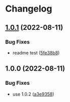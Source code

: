 # Changelog

## [1.0.1](https://github.com/luyuqing/testWebApi/compare/my-client-v1.0.0...my-client-v1.0.1) (2022-08-11)


### Bug Fixes

* readme test ([5fe38b8](https://github.com/luyuqing/testWebApi/commit/5fe38b8d7842ef0aed2781c84cd7c9b885cb3036))

## 1.0.0 (2022-08-11)


### Bug Fixes

* use 1.0.2 ([a3e9358](https://github.com/luyuqing/testWebApi/commit/a3e9358edc78eecdf497716c698f430b68f042f7))
